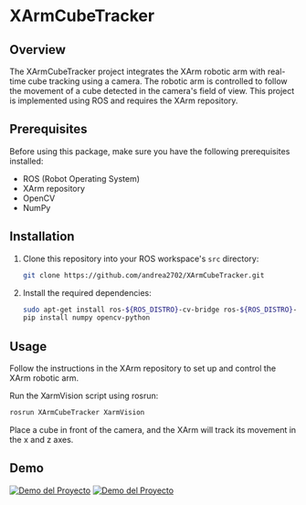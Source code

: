 # XArmCubeTracker

## Overview
The XArmCubeTracker project integrates the XArm robotic arm with real-time cube tracking using a camera. The robotic arm is controlled to follow the movement of a cube detected in the camera's field of view. This project is implemented using ROS and requires the XArm repository. 

## Prerequisites
Before using this package, make sure you have the following prerequisites installed:
- ROS (Robot Operating System)
- XArm repository
- OpenCV
- NumPy

## Installation
1. Clone this repository into your ROS workspace's `src` directory:
   ```bash
   git clone https://github.com/andrea2702/XArmCubeTracker.git
   
2. Install the required dependencies:
    ```bash
   sudo apt-get install ros-${ROS_DISTRO}-cv-bridge ros-${ROS_DISTRO}-image-transport
    pip install numpy opencv-python
    
## Usage

Follow the instructions in the XArm repository to set up and control the XArm robotic arm.

Run the XarmVision script using rosrun:
   ```bash
   rosrun XArmCubeTracker XarmVision
   ```

Place a cube in front of the camera, and the XArm will track its movement in the x and z axes.

## Demo
[![Demo del Proyecto](http://img.youtube.com/vi/LTLvf79X1W8/0.jpg)](https://www.youtube.com/shorts/LTLvf79X1W8)
[![Demo del Proyecto](http://img.youtube.com/vi/Ks-cSf7Eeq8/0.jpg)](https://www.youtube.com/watch?v=Ks-cSf7Eeq8)
